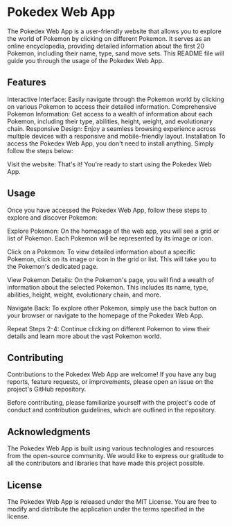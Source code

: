 # Pokedex Web App
The Pokedex Web App is a user-friendly website that allows you to explore the world of Pokemon by clicking on different Pokemon. It serves as an online encyclopedia, providing detailed information about the first 20 Pokemon, including their name, type, sand move sets. This README file will guide you through the usage of the Pokedex Web App.

## Features
Interactive Interface: Easily navigate through the Pokemon world by clicking on various Pokemon to access their detailed information.
Comprehensive Pokemon Information: Get access to a wealth of information about each Pokemon, including their type, abilities, height, weight, and evolutionary chain.
Responsive Design: Enjoy a seamless browsing experience across multiple devices with a responsive and mobile-friendly layout.
Installation
To access the Pokedex Web App, you don't need to install anything. Simply follow the steps below:

Visit the website:
That's it! You're ready to start using the Pokedex Web App.

## Usage
Once you have accessed the Pokedex Web App, follow these steps to explore and discover Pokemon:

Explore Pokemon: On the homepage of the web app, you will see a grid or list of Pokemon. Each Pokemon will be represented by its image or icon.

Click on a Pokemon: To view detailed information about a specific Pokemon, click on its image or icon in the grid or list. This will take you to the Pokemon's dedicated page.

View Pokemon Details: On the Pokemon's page, you will find a wealth of information about the selected Pokemon. This includes its name, type, abilities, height, weight, evolutionary chain, and more.

Navigate Back: To explore other Pokemon, simply use the back button on your browser or navigate to the homepage of the Pokedex Web App.

Repeat Steps 2-4: Continue clicking on different Pokemon to view their details and learn more about the vast Pokemon world.

## Contributing
Contributions to the Pokedex Web App are welcome! If you have any bug reports, feature requests, or improvements, please open an issue on the project's GitHub repository.

Before contributing, please familiarize yourself with the project's code of conduct and contribution guidelines, which are outlined in the repository.

## Acknowledgments
The Pokedex Web App is built using various technologies and resources from the open-source community. We would like to express our gratitude to all the contributors and libraries that have made this project possible.

## License
The Pokedex Web App is released under the MIT License. You are free to modify and distribute the application under the terms specified in the license.